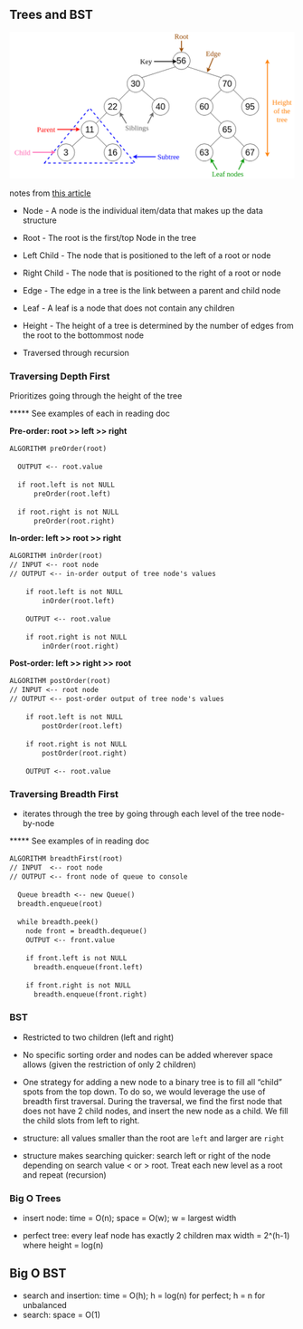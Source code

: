 ## Trees and BST

![Tree Diagram from Nick Dorkins' notes](./images/Binary-search-trees-diagram.png)

notes from [this article](https://codefellows.github.io/common_curriculum/data_structures_and_algorithms/Code_401/class-15/resources/Trees.html)

- Node - A node is the individual item/data that makes up the data structure
- Root - The root is the first/top Node in the tree
- Left Child - The node that is positioned to the left of a root or node
- Right Child - The node that is positioned to the right of a root or node
- Edge - The edge in a tree is the link between a parent and child node
- Leaf - A leaf is a node that does not contain any children
- Height - The height of a tree is determined by the number of edges from the root to the bottommost node

- Traversed through recursion

### Traversing Depth First

Prioritizes going through the height of the tree

***** See examples of each in reading doc

**Pre-order: root >> left >> right**

```
ALGORITHM preOrder(root)

  OUTPUT <-- root.value

  if root.left is not NULL
      preOrder(root.left)

  if root.right is not NULL
      preOrder(root.right)

```

**In-order: left >> root >> right**

```
ALGORITHM inOrder(root)
// INPUT <-- root node
// OUTPUT <-- in-order output of tree node's values

    if root.left is not NULL
        inOrder(root.left)

    OUTPUT <-- root.value

    if root.right is not NULL
        inOrder(root.right)

```

**Post-order: left >> right >> root**

```
ALGORITHM postOrder(root)
// INPUT <-- root node
// OUTPUT <-- post-order output of tree node's values

    if root.left is not NULL
        postOrder(root.left)

    if root.right is not NULL
        postOrder(root.right)

    OUTPUT <-- root.value
```
### Traversing Breadth First
- iterates through the tree by going through each level of the tree node-by-node

***** See examples of in reading doc
```
ALGORITHM breadthFirst(root)
// INPUT  <-- root node
// OUTPUT <-- front node of queue to console

  Queue breadth <-- new Queue()
  breadth.enqueue(root)

  while breadth.peek()
    node front = breadth.dequeue()
    OUTPUT <-- front.value

    if front.left is not NULL
      breadth.enqueue(front.left)

    if front.right is not NULL
      breadth.enqueue(front.right)
```


### BST
- Restricted to two children (left and right)

- No specific sorting order and nodes can be added wherever space allows (given the restriction of only 2 children)

- One strategy for adding a new node to a binary tree is to fill all “child” spots from the top down. To do so, we would leverage the use of breadth first traversal. During the traversal, we find the first node that does not have 2 child nodes, and insert the new node as a child. We fill the child slots from left to right.

- structure: all values smaller than the root are `left` and larger are `right`

- structure makes searching quicker: search left or right of the node depending on search value < or > root. Treat each new level as a root and repeat (recursion)

### Big O Trees

- insert node: time = O(n); space = O(w); w = largest width

- perfect tree: every leaf node has exactly 2 children max width = 2^(h-1) where height = log(n)

## Big O BST

- search and insertion: time = O(h); h = log(n) for perfect; h = n for unbalanced
- search: space = O(1)